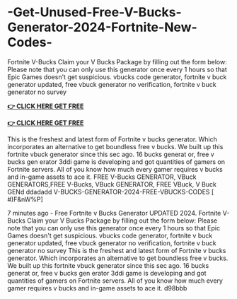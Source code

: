 # -Get-Unused-Free-V-Bucks-Generator-2024-Fortnite-New-Codes-

Fortnite V-Bucks Claim your V Bucks Package by filling out the form below: Please note that you can only use this generator once every 1 hours so that Epic Games doesn't get suspicious. vbucks code generator, fortnite v buck generator updated, free vbuck generator no verification, fortnite v buck generator no survey

**[👉 CLICK HERE GET FREE](https://tinyurl.com/5933vpuw)**

**[👉 CLICK HERE GET FREE](https://tinyurl.com/5933vpuw)**

This is the freshest and latest form of Fortnite v bucks generator. Which incorporates an alternative to get boundless free v bucks. We built up this fortnite vbuck generator since this sec ago. 16 bucks generat or, free v bucks gen erator 3ddi game is developing and got quantities of gamers on Fortnite servers. All of you know how much every gamer requires v bucks and in-game assets to ace it.
FREE V-Bucks GENERATOR, VBuck GENERATORS,FREE V-Bucks, VBuck GENERATOR, FREE VBuck, V Buck GENd ddadadd
V-BUCKS-GENERATOR-2024-FREE-VBUCKS-CODES [ #)F&nW%P]

7 minutes ago - Free Fortnite v Bucks Generator UPDATED 2024.
Fortnite V-Bucks Claim your V Bucks Package by filling out the form below: Please note that you can only use this generator once every 1 hours so that Epic Games doesn't get suspicious. vbucks code generator, fortnite v buck generator updated, free vbuck generator no verification, fortnite v buck generator no survey
This is the freshest and latest form of Fortnite v bucks generator. Which incorporates an alternative to get boundless free v bucks. We built up this fortnite vbuck generator since this sec ago. 16 bucks generat or, free v bucks gen erator 3ddi game is developing and got quantities of gamers on Fortnite servers. All of you know how much every gamer requires v bucks and in-game assets to ace it. d98bbb
